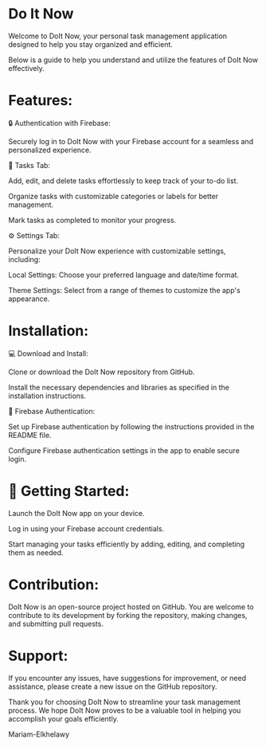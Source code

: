 # Do It Now

Welcome to DoIt Now, your personal task management application designed to help you stay organized and efficient.
 
Below is a guide to help you understand and utilize the features of DoIt Now effectively.

# Features:

🔒 Authentication with Firebase:

Securely log in to DoIt Now with your Firebase account for a seamless and personalized experience.

📝 Tasks Tab:

Add, edit, and delete tasks effortlessly to keep track of your to-do list.

Organize tasks with customizable categories or labels for better management.

Mark tasks as completed to monitor your progress.

⚙️ Settings Tab:

Personalize your DoIt Now experience with customizable settings, including:

Local Settings: Choose your preferred language and date/time format.

Theme Settings: Select from a range of themes to customize the app's appearance.

# Installation:

💻 Download and Install:

Clone or download the DoIt Now repository from GitHub.

Install the necessary dependencies and libraries as specified in the installation instructions.

🔑 Firebase Authentication:

Set up Firebase authentication by following the instructions provided in the README file.

Configure Firebase authentication settings in the app to enable secure login.

# 🚀 Getting Started:

Launch the DoIt Now app on your device.

Log in using your Firebase account credentials.

Start managing your tasks efficiently by adding, editing, and completing them as needed.

# Contribution:

DoIt Now is an open-source project hosted on GitHub. You are welcome to contribute to its development by forking the repository, making changes, and submitting pull requests.

# Support:

If you encounter any issues, have suggestions for improvement, or need assistance, please create a new issue on the GitHub repository.

Thank you for choosing DoIt Now to streamline your task management process. We hope DoIt Now proves to be a valuable tool in helping you accomplish your goals efficiently.

Mariam-Elkhelawy

